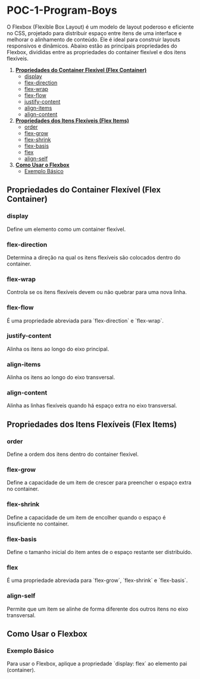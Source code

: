 # POC-1-Program-Boys
</head>
<body>
    <p>O Flexbox (Flexible Box Layout) é um modelo de layout poderoso e eficiente no CSS, projetado para distribuir espaço entre itens de uma interface e melhorar o alinhamento de conteúdo. Ele é ideal para construir layouts responsivos e dinâmicos. Abaixo estão as principais propriedades do Flexbox, divididas entre as propriedades do container flexível e dos itens flexíveis.</p>
    <ol>
        <li><strong><a href="#container-flexivel">Propriedades do Container Flexível (Flex Container)</a></strong>
            <ul>
                <li><a href="#display">display</a></li>
                <li><a href="#flex-direction">flex-direction</a></li>
                <li><a href="#flex-wrap">flex-wrap</a></li>
                <li><a href="#flex-flow">flex-flow</a></li>
                <li><a href="#justify-content">justify-content</a></li>
                <li><a href="#align-items">align-items</a></li>
                <li><a href="#align-content">align-content</a></li>
            </ul>
        </li>
        <li><strong><a href="#itens-flexiveis">Propriedades dos Itens Flexíveis (Flex Items)</a></strong>
            <ul>
                <li><a href="#order">order</a></li>
                <li><a href="#flex-grow">flex-grow</a></li>
                <li><a href="#flex-shrink">flex-shrink</a></li>
                <li><a href="#flex-basis">flex-basis</a></li>
                <li><a href="#flex">flex</a></li>
                <li><a href="#align-self">align-self</a></li>
            </ul>
        </li>
        <li><strong><a href="#como-usar">Como Usar o Flexbox</a></strong>
            <ul>
                <li><a href="#exemplo-basico">Exemplo Básico</a></li>
            </ul>
        </li>
    </ol>
<h2 id="container-flexivel">Propriedades do Container Flexível (Flex Container)</h2>
<h3 id="display">display</h3>
    <p>Define um elemento como um container flexível.</p>
    
<h3 id="flex-direction">flex-direction</h3>
    <p>Determina a direção na qual os itens flexíveis são colocados dentro do container.</p>
    
<h3 id="flex-wrap">flex-wrap</h3>
    <p>Controla se os itens flexíveis devem ou não quebrar para uma nova linha.</p>
    
<h3 id="flex-flow">flex-flow</h3>
    <p>É uma propriedade abreviada para `flex-direction` e `flex-wrap`.</p>
    
<h3 id="justify-content">justify-content</h3>
    <p>Alinha os itens ao longo do eixo principal.</p>
    
<h3 id="align-items">align-items</h3>
    <p>Alinha os itens ao longo do eixo transversal.</p>
    
<h3 id="align-content">align-content</h3>
    <p>Alinha as linhas flexíveis quando há espaço extra no eixo transversal.</p>

<h2 id="itens-flexiveis">Propriedades dos Itens Flexíveis (Flex Items)</h2>
<h3 id="order">order</h3>
    <p>Define a ordem dos itens dentro do container flexível.</p>

<h3 id="flex-grow">flex-grow</h3>
    <p>Define a capacidade de um item de crescer para preencher o espaço extra no container.</p>

<h3 id="flex-shrink">flex-shrink</h3>
    <p>Define a capacidade de um item de encolher quando o espaço é insuficiente no container.</p>

<h3 id="flex-basis">flex-basis</h3>
    <p>Define o tamanho inicial do item antes de o espaço restante ser distribuído.</p>

<h3 id="flex">flex</h3>
    <p>É uma propriedade abreviada para `flex-grow`, `flex-shrink` e `flex-basis`.</p>

<h3 id="align-self">align-self</h3>
    <p>Permite que um item se alinhe de forma diferente dos outros itens no eixo transversal.</p>

<h2 id="como-usar">Como Usar o Flexbox</h2>
<h3 id="exemplo-basico">Exemplo Básico</h3>
    <p>Para usar o Flexbox, aplique a propriedade `display: flex` ao elemento pai (container).</p>
</body>
</html>
